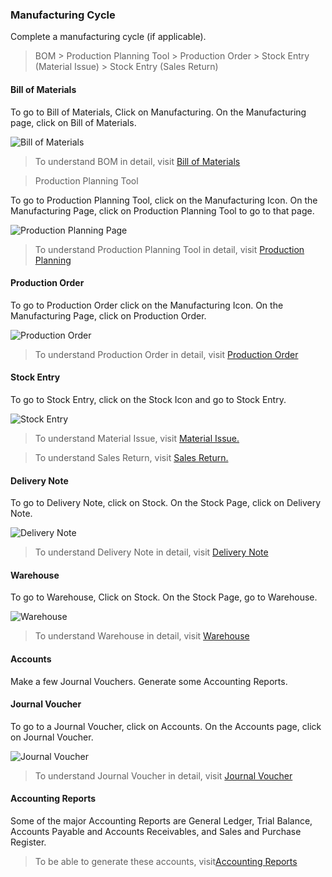 ### Manufacturing Cycle

Complete a manufacturing cycle (if applicable).

> BOM > Production Planning Tool > Production Order > Stock Entry (Material
Issue) > Stock Entry (Sales Return)

  

#### Bill of Materials

To go to Bill of Materials, Click on Manufacturing. On the Manufacturing page,
click on Bill of Materials.

![Bill of Materials](assets/frappe_io/images/erpnext/fourthdaysetup-bom.png)

> To understand BOM in detail, visit [Bill of Materials](/apps/erpnext/user-guide/manufacturing/bill-of-materials)

> Production Planning Tool  

To go to Production Planning Tool, click on the Manufacturing Icon. On the
Manufacturing Page, click on Production Planning Tool to go to that page.

![Production Planning Page](assets/frappe_io/images/erpnext/fourthdaysetup-ppt.png)

> To understand Production Planning Tool in detail, visit [Production Planning](/apps/erpnext/user-guide/manufacturing/production-planning-tool)

  
#### Production Order

To go to Production Order click on the Manufacturing Icon. On the
Manufacturing Page, click on Production Order.

![Production Order](assets/frappe_io/images/erpnext/fourthdaysetup-po.png)

> To understand Production Order in detail, visit [Production Order](/apps/erpnext/user-guide/manufacturing/production-order)

#### Stock Entry

To go to Stock Entry, click on the Stock Icon and go to Stock Entry.

![Stock Entry](assets/frappe_io/images/erpnext/fourthdaysetup-stock.png)

> To understand Material Issue, visit [Material Issue.](/apps/erpnext/user-guide/stock-inventory/material-issue)

> To understand Sales Return, visit [Sales Return.](/apps/erpnext/user-guide/stock-inventory/sales-return)

#### Delivery Note

To go to Delivery Note, click on Stock. On the Stock Page, click on Delivery
Note.

![Delivery Note](assets/frappe_io/images/erpnext/fourthdaysetup-delivery-note.png)

> To understand Delivery Note in detail, visit [Delivery Note](/apps/erpnext/user-guide/stock-inventory/delivery-note)

#### Warehouse

To go to Warehouse, Click on Stock. On the Stock Page, go to Warehouse.

![Warehouse](assets/frappe_io/images/erpnext/fourthdaysetup-warehouse.png)

> To understand Warehouse in detail, visit [Warehouse](/apps/erpnext/user-guide/stock-inventory/warehouse)

#### Accounts

Make a few Journal Vouchers. Generate some Accounting Reports.

#### Journal Voucher

To go to a Journal Voucher, click on Accounts. On the Accounts page, click on
Journal Voucher.

![Journal Voucher](assets/frappe_io/images/erpnext/fourthdaysetup-jv.png)

> To understand Journal Voucher in detail, visit [Journal Voucher](/apps/erpnext/user-guide/accounts/journal-vouchers)  

#### Accounting Reports

Some of the major Accounting Reports are General Ledger, Trial Balance,
Accounts Payable and Accounts Receivables, and Sales and Purchase Register.

> To be able to generate these accounts, visit[Accounting Reports](/apps/erpnext/user-guide/accounts/accounting-reports)


